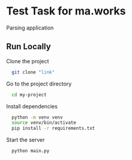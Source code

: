 
# Test Task for ma.works
Parsing application




## Run Locally

Clone the project

```bash
  git clone "link"
```

Go to the project directory

```bash
  cd my-project
```

Install dependencies

```bash
  python -m venv venv
  source venv/bin/activate
  pip install -r requirements.txt
```

Start the server

```bash
  python main.py
```

